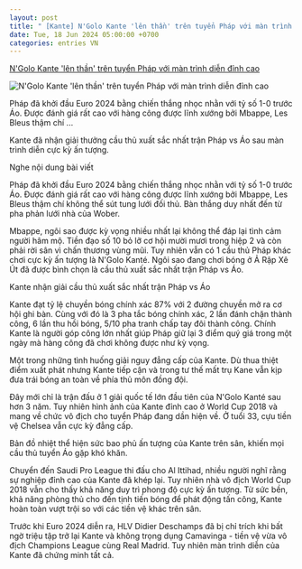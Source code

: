 ```yaml
---
layout: post
title: " [Kante] N'Golo Kante 'lên thần' trên tuyển Pháp với màn trình diễn đỉnh cao"
date: Tue, 18 Jun 2024 05:00:00 +0700
categories: entries VN
---
```

[N'Golo Kante 'lên thần' trên tuyển Pháp với màn trình diễn đỉnh cao](https://thethao247.vn/euro/406-khong-phai-mbappe-day-moi-la-cau-thu-hay-nhat-dt-phap-d331894.html)

![N'Golo Kante 'lên thần' trên tuyển Pháp với màn trình diễn đỉnh cao](https://cdn-img.thethao247.vn/storage/files/huynguyen/social-thumb/2024/06/18/dlbeatsnoopcom-final-knotaxuisu-1718659428-042614avatar.jpg)

Pháp đã khởi đầu Euro 2024 bằng chiến thắng nhọc nhằn với tỷ số 1-0 trước Áo. Được đánh giá rất cao với hàng công được lĩnh xướng bởi Mbappe, Les Bleus thậm chí ...

Kante đã nhận giải thưởng cầu thủ xuất sắc nhất trận Pháp vs Áo sau màn trình diễn cực kỳ ấn tượng.

Nghe nội dung bài viết

Pháp đã khởi đầu Euro 2024 bằng chiến thắng nhọc nhằn với tỷ số 1-0 trước Áo. Được đánh giá rất cao với hàng công được lĩnh xướng bởi Mbappe, Les Bleus thậm chí không thể sút tung lưới đối thủ. Bàn thắng duy nhất đến từ pha phản lưới nhà của Wober.

Mbappe, ngôi sao được kỳ vọng nhiều nhất lại không thể đáp lại tình cảm người hâm mộ. Tiền đạo số 10 bỏ lỡ cơ hội mười mươi trong hiệp 2 và còn phải rời sân vì chấn thương vùng mũi. Tuy nhiên vẫn có 1 cầu thủ Pháp khác chơi cực kỳ ấn tượng là N'Golo Kanté. Ngôi sao đang chơi bóng ở Ả Rập Xê Út đã được bình chọn là cầu thủ xuất sắc nhất trận Pháp vs Áo.

Kante nhận giải cầu thủ xuất sắc nhất trận Pháp vs Áo

Kante đạt tỷ lệ chuyền bóng chính xác 87% với 2 đường chuyền mở ra cơ hội ghi bàn. Cùng với đó là 3 pha tắc bóng chính xác, 2 lần đánh chặn thành công, 6 lần thu hồi bóng, 5/10 pha tranh chấp tay đôi thành công. Chính Kante là người góp công lớn nhất giúp Pháp giữ lại 3 điểm quý giá trong một ngày mà hàng công đã chơi không được như kỳ vọng.

Một trong những tình huống giải nguy đẳng cấp của Kante. Dù thua thiệt điểm xuất phát nhưng Kante tiếp cận và trong tư thế mất trụ Kane vẫn kịp đưa trái bóng an toàn về phía thủ môn đồng đội.

Đây mới chỉ là trận đấu ở 1 giải quốc tế lớn đầu tiên của N'Golo Kanté sau hơn 3 năm. Tuy nhiên hình ảnh của Kante đỉnh cao ở World Cup 2018 và mang về chức vô địch cho tuyển Pháp đang dần hiện về. Ở tuổi 33, cựu tiền vệ Chelsea vẫn cực kỳ đẳng cấp.

Bản đồ nhiệt thể hiện sức bao phủ ấn tượng của Kante trên sân, khiến mọi cầu thủ tuyển Áo gặp khó khăn.

Chuyển đến Saudi Pro League thi đấu cho Al Ittihad, nhiều người nghĩ rằng sự nghiệp đỉnh cao của Kante đã khép lại. Tuy nhiên nhà vô địch World Cup 2018 vẫn cho thấy khả năng duy trì phong độ cực kỳ ấn tượng. Từ sức bền, khả năng phòng thủ cho đến tịnh tiến bóng để phát động tấn công, Kante hoàn toàn vượt trội so với các tiền vệ khác trên sân.

Trước khi Euro 2024 diễn ra, HLV Didier Deschamps đã bị chỉ trích khi bất ngờ triệu tập trở lại Kante và không trọng dụng Camavinga - tiền vệ vừa vô địch Champions League cùng Real Madrid. Tuy nhiên màn trình diễn của Kante đã chứng minh tất cả.

